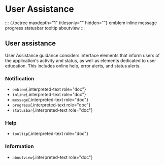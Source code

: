 User Assistance
===============

::: {.toctree maxdepth="1" titlesonly="" hidden=""}
emblem inline message progress statusbar tooltip aboutview
:::

User assistance
---------------

User Assistance guidance considers interface elements that inform users
of the application's activity and status, as well as elements dedicated
to user education. This includes online help, error alerts, and status
alerts.

### Notification

-   `emblem`{.interpreted-text role="doc"}
-   `inline`{.interpreted-text role="doc"}
-   `message`{.interpreted-text role="doc"}
-   `progress`{.interpreted-text role="doc"}
-   `statusbar`{.interpreted-text role="doc"}

### Help

-   `tooltip`{.interpreted-text role="doc"}

### Information

-   `aboutview`{.interpreted-text role="doc"}
